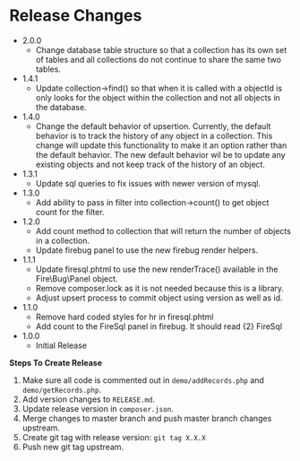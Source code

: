 # Release Changes

* 2.0.0
    * Change database table structure so that a collection has its own set of tables and all collections do not continue to share the same two tables.
* 1.4.1
    * Update collection->find() so that when it is called with a objectId is only looks for the object within the collection and not all objects in the database.
* 1.4.0
    * Change the default behavior of upsertion. Currently, the default behavior is to track the history of any object in a collection. This change will update this functionality to make it an option rather than the default behavior. The new default behavior wil be to update any existing objects and not keep track of the history of an object.
* 1.3.1
    * Update sql queries to fix issues with newer version of mysql.
* 1.3.0
    * Add ability to pass in filter into collection->count() to get object count for the filter.
* 1.2.0
    * Add count method to collection that will return the number of objects in a collection.
    * Update firebug panel to use the new firebug render helpers.
* 1.1.1
    * Update firesql.phtml to use the new renderTrace() available in the Fire\Bug\Panel object.
    * Remove composer.lock as it is not needed because this is a library.
    * Adjust upsert process to commit object using version as well as id.
* 1.1.0
    * Remove hard coded styles for hr in firesql.phtml
    * Add count to the FireSql panel in firebug. It should read {2} FireSql
* 1.0.0
    * Initial Release

**Steps To Create Release**

1. Make sure all code is commented out in `demo/addRecords.php` and `demo/getRecords.php`.
1. Add version changes to `RELEASE.md`.
2. Update release version in `composer.json`.
3. Merge changes to master branch and push master branch changes upstream.
4. Create git tag with release version: `git tag X.X.X`
5. Push new git tag upstream.
